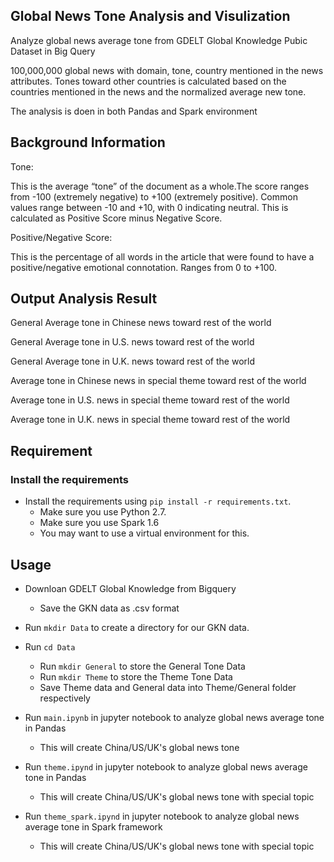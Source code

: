 Global News Tone Analysis and Visulization
------------------------------------------

Analyze global news average tone from GDELT Global Knowledge Pubic Dataset in Big Query

100,000,000 global news with domain, tone, country mentioned in the news attributes.
Tones toward other countries is calculated based on the countries mentioned in the news and the normalized average new tone.

The analysis is doen in both Pandas and Spark environment

Background Information
----------------------

Tone:

This is the average “tone” of the document as a whole.The score ranges from -100 (extremely negative) to +100 (extremely positive). Common values range between -10 and +10, with 0 indicating neutral. This is calculated as Positive Score minus Negative Score.

Positive/Negative Score:

This is the percentage of all words in the article that were found to have a positive/negative emotional connotation. Ranges from 0 to +100.

Output Analysis Result
------------------------------------------

General Average tone in Chinese news toward rest of the world

General Average tone in U.S. news toward rest of the world

General Average tone in U.K. news toward rest of the world

Average tone in Chinese news in special theme toward rest of the world

Average tone in U.S. news in special theme toward rest of the world

Average tone in U.K. news in special theme toward rest of the world

Requirement
----------------------

### Install the requirements
 
* Install the requirements using `pip install -r requirements.txt`.
    * Make sure you use Python 2.7.
    * Make sure you use Spark 1.6
    * You may want to use a virtual environment for this.

Usage
-----------------------
* Downloan GDELT Global Knowledge from Bigquery
	* Save the GKN data as .csv format

* Run `mkdir Data` to create a directory for our GKN data.

* Run `cd Data`
	* Run `mkdir General` to store the General Tone Data
	* Run `mkdir Theme` to store the Theme Tone Data
	* Save Theme data and General data into Theme/General folder respectively

* Run  `main.ipynb` in jupyter notebook to analyze global news average tone in Pandas
	* This will create China/US/UK's global news tone

* Run `theme.ipynd` in jupyter notebook to analyze global news average tone in Pandas
    * This will create China/US/UK's global news tone with special topic
* Run `theme_spark.ipynd` in jupyter notebook to analyze global news average tone in Spark framework
    * This will create China/US/UK's global news tone with special topic

